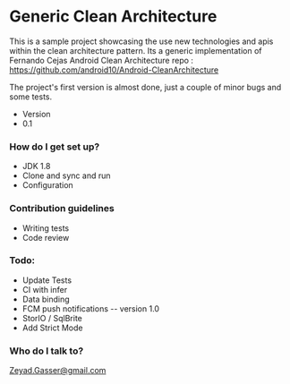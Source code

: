 # Generic Clean Architecture #

This is a sample project showcasing the use new technologies and apis within the clean architecture pattern. Its a generic
implementation of Fernando Cejas Android Clean Architecture repo : https://github.com/android10/Android-CleanArchitecture

The project's first version is almost done, just a couple of minor bugs and some tests.

* Version
* 0.1

### How do I get set up? ###

* JDK 1.8
* Clone and sync and run
* Configuration

### Contribution guidelines ###

* Writing tests
* Code review

### Todo:

* Update Tests 
* CI with infer 
* Data binding
* FCM push notifications -- version 1.0
* StorIO / SqlBrite
* Add Strict Mode

### Who do I talk to? ###

Zeyad.Gasser@gmail.com
